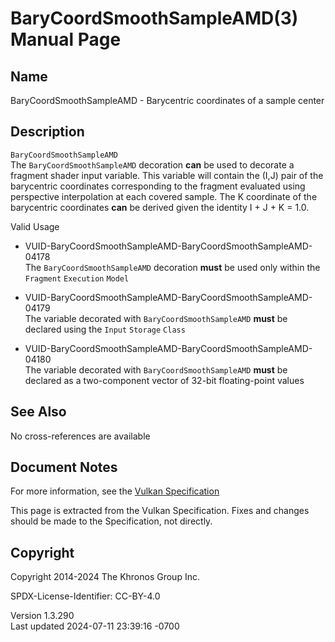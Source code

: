 # BaryCoordSmoothSampleAMD(3) Manual Page

## Name

BaryCoordSmoothSampleAMD - Barycentric coordinates of a sample center



## <a href="#_description" class="anchor"></a>Description

`BaryCoordSmoothSampleAMD`  
The `BaryCoordSmoothSampleAMD` decoration **can** be used to decorate a
fragment shader input variable. This variable will contain the (I,J)
pair of the barycentric coordinates corresponding to the fragment
evaluated using perspective interpolation at each covered sample. The K
coordinate of the barycentric coordinates **can** be derived given the
identity I + J + K = 1.0.

Valid Usage

- <a href="#VUID-BaryCoordSmoothSampleAMD-BaryCoordSmoothSampleAMD-04178"
  id="VUID-BaryCoordSmoothSampleAMD-BaryCoordSmoothSampleAMD-04178"></a>
  VUID-BaryCoordSmoothSampleAMD-BaryCoordSmoothSampleAMD-04178  
  The `BaryCoordSmoothSampleAMD` decoration **must** be used only within
  the `Fragment` `Execution` `Model`

- <a href="#VUID-BaryCoordSmoothSampleAMD-BaryCoordSmoothSampleAMD-04179"
  id="VUID-BaryCoordSmoothSampleAMD-BaryCoordSmoothSampleAMD-04179"></a>
  VUID-BaryCoordSmoothSampleAMD-BaryCoordSmoothSampleAMD-04179  
  The variable decorated with `BaryCoordSmoothSampleAMD` **must** be
  declared using the `Input` `Storage` `Class`

- <a href="#VUID-BaryCoordSmoothSampleAMD-BaryCoordSmoothSampleAMD-04180"
  id="VUID-BaryCoordSmoothSampleAMD-BaryCoordSmoothSampleAMD-04180"></a>
  VUID-BaryCoordSmoothSampleAMD-BaryCoordSmoothSampleAMD-04180  
  The variable decorated with `BaryCoordSmoothSampleAMD` **must** be
  declared as a two-component vector of 32-bit floating-point values

## <a href="#_see_also" class="anchor"></a>See Also

No cross-references are available

## <a href="#_document_notes" class="anchor"></a>Document Notes

For more information, see the <a
href="https://registry.khronos.org/vulkan/specs/1.3-extensions/html/vkspec.html#BaryCoordSmoothSampleAMD"
target="_blank" rel="noopener">Vulkan Specification</a>

This page is extracted from the Vulkan Specification. Fixes and changes
should be made to the Specification, not directly.

## <a href="#_copyright" class="anchor"></a>Copyright

Copyright 2014-2024 The Khronos Group Inc.

SPDX-License-Identifier: CC-BY-4.0

Version 1.3.290  
Last updated 2024-07-11 23:39:16 -0700
